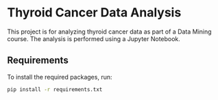 # Thyroid Cancer Data Analysis

This project is for analyzing thyroid cancer data as part of a Data Mining course. The analysis is performed using a Jupyter Notebook.


## Requirements

To install the required packages, run:

```sh
pip install -r requirements.txt

